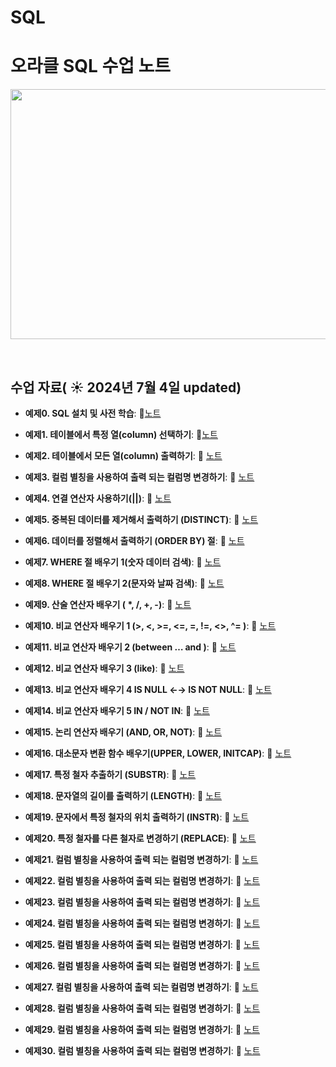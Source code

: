 # SQL


# 오라클 SQL 수업 노트


<img src="https://github.com/boeun-pk/R-/blob/main/R%20%EC%88%98%EC%97%85%20%ED%91%9C%EC%A7%80.png" width="600" height="400">

&nbsp;




## 수업 자료( ☀️ 2024년 7월 4일 updated)

- **예제0. SQL 설치 및 사전 학습**:  📄[노트](https://bold-bergamot-e04.notion.site/0-tool-35467ed057f04c998c2d51f073523757?pvs=73)

- **예제1. 테이블에서 특정 열(column) 선택하기**:  📄[노트](https://bold-bergamot-e04.notion.site/1-column-select-1f52c038dac942b4bc29997875b3ddb6?pvs=73)
  &nbsp;
  
- **예제2. 테이블에서 모든 열(column) 출력하기**: 📄 [노트](https://bold-bergamot-e04.notion.site/2-column-select-fadababa883c43f9968db8059dced82b?pvs=4)

- **예제3. 컬럼 별칭을 사용하여 출력 되는 컬럼명 변경하기**: 📄 [노트](https://bold-bergamot-e04.notion.site/3-as-512a42c7ca3f4f54ae218ed42ee37c11?pvs=4)

- **예제4. 연결 연산자 사용하기(||)**: 📄 [노트](https://bold-bergamot-e04.notion.site/4-91017a11f85b44f6a660872fc492d654?pvs=4)

- **예제5. 중복된 데이터를 제거해서 출력하기 (DISTINCT)**: 📄 [노트](https://bold-bergamot-e04.notion.site/5-DISTINCT-select-distinct-6c27e56152f74e1fb6c1981c82bab73d?pvs=4)

- **예제6. 데이터를 정렬해서 출력하기 (ORDER BY) 절**: 📄 [노트](https://bold-bergamot-e04.notion.site/6-ORDER-BY-88129ddd4a404e77b6b9bb088b975c6d?pvs=4)

- **예제7. WHERE 절 배우기 1(숫자 데이터 검색)**: 📄 [노트](https://bold-bergamot-e04.notion.site/7-WHERE-1-where-41f10c0afff34c44b882b72272c3c1f3?pvs=73) 

- **예제8. WHERE 절 배우기 2(문자와 날짜 검색)**: 📄 [노트](https://bold-bergamot-e04.notion.site/8-WHERE-2-where-d71fd82245b9464cac69fdecce4e730f?pvs=4)

- **예제9. 산술 연산자 배우기 ( *, /, +, -)**: 📄 [노트](https://bold-bergamot-e04.notion.site/9-nvl-null-f8c1309a83374983856c826238d2f8eb?pvs=4)

- **예제10. 비교 연산자 배우기 1 (>, <, >=, <=,  =, !=, <>, ^= )**: 📄 [노트](https://bold-bergamot-e04.notion.site/10-1-where-78efb8a612f6496389e18190c4718e58?pvs=4)

- **예제11. 비교 연산자 배우기 2 (between … and )**: 📄 [노트](https://bold-bergamot-e04.notion.site/11-2-between-and-not-between-and-58f26430c43c47dc804768a36ab1f4d3?pvs=4)

- **예제12. 비교 연산자 배우기 3 (like)**: 📄 [노트](https://bold-bergamot-e04.notion.site/12-3-like-_-k-escape-k-2c7bff5f8f4d4a8fa888f4c84d77c278?pvs=4)

- **예제13. 비교 연산자 배우기 4 IS NULL ←→ IS NOT NULL**: 📄 [노트]([https://www.notion.so/3-as-512a42c7ca3f4f54ae218ed42ee37c11?pvs=4](https://bold-bergamot-e04.notion.site/13-4-IS-NULL-IS-NOT-NULL-null-34ef113a679e497f8d61ed8a9aa02650?pvs=4))

- **예제14. 비교 연산자 배우기 5 IN / NOT IN**: 📄 [노트](https://bold-bergamot-e04.notion.site/14-5-IN-NOT-IN-7870b097ba0f4d169877b329641cb431?pvs=4)

- **예제15. 논리 연산자 배우기 (AND, OR, NOT)**: 📄 [노트](https://bold-bergamot-e04.notion.site/15-AND-OR-NOT-AND-OR-where-1-1-d5534b4f33734397a405475fa609558c?pvs=4)

- **예제16. 대소문자 변환 함수 배우기(UPPER, LOWER, INITCAP)**: 📄 [노트](https://bold-bergamot-e04.notion.site/16-UPPER-LOWER-INITCAP-upper-f8c395223ec14398b822f7f62087e08a?pvs=4)

- **예제17. 특정 철자 추출하기 (SUBSTR)**: 📄 [노트](https://bold-bergamot-e04.notion.site/17-SUBSTR-substr-c1a57650fac04560b22863cebcde4efa?pvs=4)

- **예제18. 문자열의 길이를 출력하기 (LENGTH)**: 📄 [노트](https://bold-bergamot-e04.notion.site/18-LENGTH-length-nulls-last-fetch-36c32040490d403ab38454bf0a04a69c?pvs=4)

- **예제19. 문자에서 특정 철자의 위치 출력하기 (INSTR)**: 📄 [노트](https://bold-bergamot-e04.notion.site/19-INSTR-instr-704438e9e36148cfaae2d81fd7567a16?pvs=4)

- **예제20. 특정 철자를 다른 철자로 변경하기 (REPLACE)**: 📄 [노트](https://bold-bergamot-e04.notion.site/20-REPLACE-replace-c860d481158441ec93790af5b3a701a0?pvs=4)

- **예제21. 컬럼 별칭을 사용하여 출력 되는 컬럼명 변경하기**: 📄 [노트](https://www.notion.so/3-as-512a42c7ca3f4f54ae218ed42ee37c11?pvs=4)

- **예제22. 컬럼 별칭을 사용하여 출력 되는 컬럼명 변경하기**: 📄 [노트](https://www.notion.so/3-as-512a42c7ca3f4f54ae218ed42ee37c11?pvs=4)

- **예제23. 컬럼 별칭을 사용하여 출력 되는 컬럼명 변경하기**: 📄 [노트](https://www.notion.so/3-as-512a42c7ca3f4f54ae218ed42ee37c11?pvs=4)

- **예제24. 컬럼 별칭을 사용하여 출력 되는 컬럼명 변경하기**: 📄 [노트](https://www.notion.so/3-as-512a42c7ca3f4f54ae218ed42ee37c11?pvs=4)

- **예제25. 컬럼 별칭을 사용하여 출력 되는 컬럼명 변경하기**: 📄 [노트](https://www.notion.so/3-as-512a42c7ca3f4f54ae218ed42ee37c11?pvs=4)

- **예제26. 컬럼 별칭을 사용하여 출력 되는 컬럼명 변경하기**: 📄 [노트](https://www.notion.so/3-as-512a42c7ca3f4f54ae218ed42ee37c11?pvs=4)

- **예제27. 컬럼 별칭을 사용하여 출력 되는 컬럼명 변경하기**: 📄 [노트](https://www.notion.so/3-as-512a42c7ca3f4f54ae218ed42ee37c11?pvs=4)

- **예제28. 컬럼 별칭을 사용하여 출력 되는 컬럼명 변경하기**: 📄 [노트](https://www.notion.so/3-as-512a42c7ca3f4f54ae218ed42ee37c11?pvs=4)

- **예제29. 컬럼 별칭을 사용하여 출력 되는 컬럼명 변경하기**: 📄 [노트](https://www.notion.so/3-as-512a42c7ca3f4f54ae218ed42ee37c11?pvs=4)

- **예제30. 컬럼 별칭을 사용하여 출력 되는 컬럼명 변경하기**: 📄 [노트](https://www.notion.so/3-as-512a42c7ca3f4f54ae218ed42ee37c11?pvs=4)






